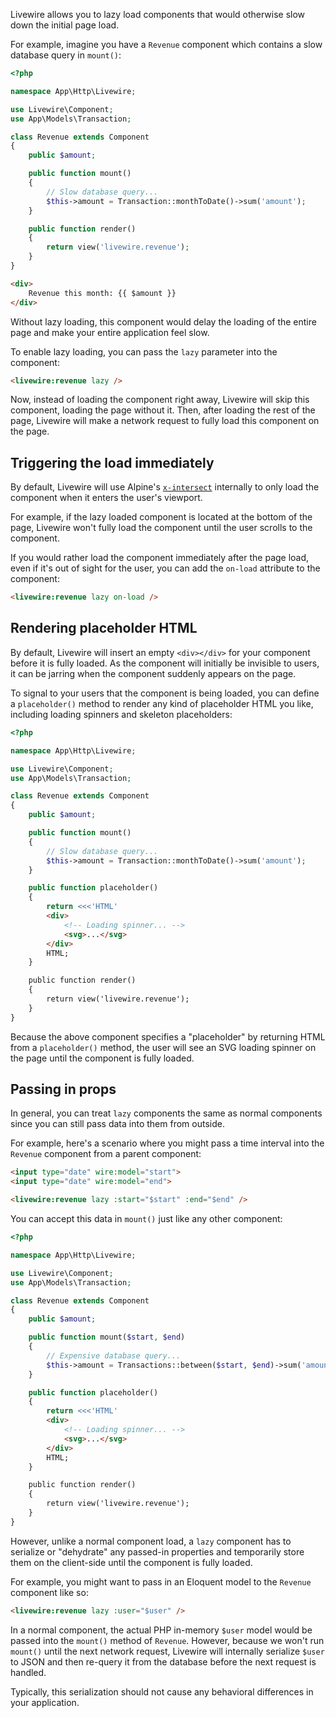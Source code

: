Livewire allows you to lazy load components that would otherwise slow down the initial page load.

For example, imagine you have a `Revenue` component which contains a slow database query in `mount()`:

```php
<?php

namespace App\Http\Livewire;

use Livewire\Component;
use App\Models\Transaction;

class Revenue extends Component
{
    public $amount;

    public function mount()
    {
        // Slow database query...
        $this->amount = Transaction::monthToDate()->sum('amount');
    }

    public function render()
    {
        return view('livewire.revenue');
    }
}
```

```html
<div>
    Revenue this month: {{ $amount }} 
</div>
```

Without lazy loading, this component would delay the loading of the entire page and make your entire application feel slow.

To enable lazy loading, you can pass the `lazy` parameter into the component:

```html
<livewire:revenue lazy />
```

Now, instead of loading the component right away, Livewire will skip this component, loading the page without it. Then, after loading the rest of the page, Livewire will make a network request to fully load this component on the page.

## Triggering the load immediately

By default, Livewire will use Alpine's [`x-intersect`](https://alpinejs.dev/plugins/intersect) internally to only load the component when it enters the user's viewport.

For example, if the lazy loaded component is located at the bottom of the page, Livewire won't fully load the component until the user scrolls to the component.

If you would rather load the component immediately after the page load, even if it's out of sight for the user, you can add the `on-load` attribute to the component:

```html
<livewire:revenue lazy on-load />
```

## Rendering placeholder HTML

By default, Livewire will insert an empty `<div></div>` for your component before it is fully loaded. As the component will initially be invisible to users, it can be jarring when the component suddenly appears on the page.

To signal to your users that the component is being loaded, you can define a `placeholder()` method to render any kind of placeholder HTML you like, including loading spinners and skeleton placeholders:

```php
<?php

namespace App\Http\Livewire;

use Livewire\Component;
use App\Models\Transaction;

class Revenue extends Component
{
    public $amount;

    public function mount()
    {
        // Slow database query...
        $this->amount = Transaction::monthToDate()->sum('amount');
    }

    public function placeholder()
    {
        return <<<'HTML'
        <div>
            <!-- Loading spinner... -->
            <svg>...</svg>
        </div>
        HTML;
    }

    public function render()
    {
        return view('livewire.revenue');
    }
}
```

Because the above component specifies a "placeholder" by returning HTML from a `placeholder()` method, the user will see an SVG loading spinner on the page until the component is fully loaded.

## Passing in props

In general, you can treat `lazy` components the same as normal components since you can still pass data into them from outside.

For example, here's a scenario where you might pass a time interval into the `Revenue` component from a parent component:

```html
<input type="date" wire:model="start">
<input type="date" wire:model="end">

<livewire:revenue lazy :start="$start" :end="$end" />
```

You can accept this data in `mount()` just like any other component:

```php
<?php

namespace App\Http\Livewire;

use Livewire\Component;
use App\Models\Transaction;

class Revenue extends Component
{
    public $amount;

    public function mount($start, $end)
    {
        // Expensive database query...
        $this->amount = Transactions::between($start, $end)->sum('amount');
    }

    public function placeholder()
    {
        return <<<'HTML'
        <div>
            <!-- Loading spinner... -->
            <svg>...</svg>
        </div>
        HTML;
    }

    public function render()
    {
        return view('livewire.revenue');
    }
}
```

However, unlike a normal component load, a `lazy` component has to serialize or "dehydrate" any passed-in properties and temporarily store them on the client-side until the component is fully loaded.

For example, you might want to pass in an Eloquent model to the `Revenue` component like so:

```html
<livewire:revenue lazy :user="$user" />
```

In a normal component, the actual PHP in-memory `$user` model would be passed into the `mount()` method of `Revenue`. However, because we won't run `mount()` until the next network request, Livewire will internally serialize `$user` to JSON and then re-query it from the database before the next request is handled.

Typically, this serialization should not cause any behavioral differences in your application.
